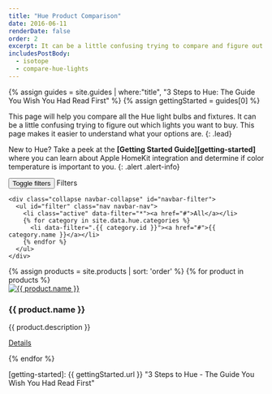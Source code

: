 ```yaml
---
title: "Hue Product Comparison"
date: 2016-06-11
renderDate: false
order: 2
excerpt: It can be a little confusing trying to compare and figure out which lights you want to buy. This page makes it easier to understand what your options are.
includesPostBody:
  - isotope
  - compare-hue-lights
---
```


{% assign guides = site.guides | where:"title", "3 Steps to Hue: The Guide You Wish You Had Read First" %}
{% assign gettingStarted = guides[0] %}

This page will help you compare all the Hue light bulbs and fixtures. It can be a little confusing trying to figure out which lights you want to buy. This page makes it easier to understand what your options are.
{: .lead}

New to Hue? Take a peek at the **[Getting Started Guide][getting-started]** where you can learn about Apple HomeKit integration and determine if color temperature is important to you.
{: .alert .alert-info}

<nav class="navbar navbar-default">
  <div class="container">
    <div class="navbar-header">
      <button type="button" class="navbar-toggle collapsed" data-toggle="collapse" data-target="#navbar-filter" aria-expanded="false">
        <span class="sr-only">Toggle filters</span>
        <span class="icon-bar"></span>
        <span class="icon-bar"></span>
        <span class="icon-bar"></span>
      </button>
      <a class="navbar-brand">Filters</a>
    </div>

    <div class="collapse navbar-collapse" id="navbar-filter">
      <ul id="filter" class="nav navbar-nav">
        <li class="active" data-filter="*"><a href="#">All</a></li>
        {% for category in site.data.hue.categories %}
          <li data-filter=".{{ category.id }}"><a href="#">{{ category.name }}</a></li>
        {% endfor %}
      </ul>
    </div>
  </div>
</nav>

<div class="row grid">
  <div class="grid-sizer col-sm-6 col-md-4"></div>
  {% assign products = site.products | sort: 'order' %}
  {% for product in products %}
  <div class="grid-item col-sm-6 col-md-4 {{ product.categories | join: ' ' }}">
    <div class="grid-item-content">
      <div class="thumbnail">
        <a href="{{ product.url }}">
          <img class='img-responsive' src='/images/products/{{ product.name | slugify }}.png' alt="{{ product.name }}" />
        </a>
        <div class="caption">
          <h3>{{ product.name }}</h3>
          <p>{{ product.description }}</p>
          <p class="text-right"><a href="{{ product.url }}" class="btn btn-primary" role="button">Details</a></p>
        </div>
      </div>
    </div>
  </div>
  {% endfor %}
</div>

[getting-started]: {{ gettingStarted.url }} "3 Steps to Hue - The Guide You Wish You Had Read First"
